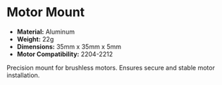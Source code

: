 # Motor Mount

- **Material:** Aluminum
- **Weight:** 22g
- **Dimensions:** 35mm x 35mm x 5mm
- **Motor Compatibility:** 2204-2212

Precision mount for brushless motors. Ensures secure and stable motor installation. 
